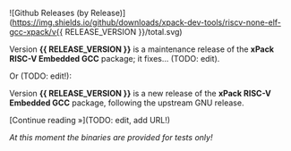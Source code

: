 ![Github Releases (by Release)](https://img.shields.io/github/downloads/xpack-dev-tools/riscv-none-elf-gcc-xpack/v{{ RELEASE_VERSION }}/total.svg)

Version **{{ RELEASE_VERSION }}** is a maintenance release of the **xPack RISC-V Embedded GCC** package; it fixes... (TODO: edit).

Or (TODO: edit!):

Version **{{ RELEASE_VERSION }}** is a new release of the **xPack RISC-V Embedded GCC** package, following the upstream GNU release.

[Continue reading »](TODO: edit, add URL!)

_At this moment the binaries are provided for tests only!_
